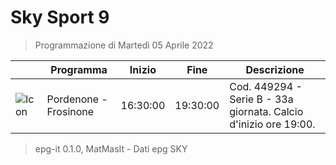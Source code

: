 # Sky Sport 9
> Programmazione di Martedì 05 Aprile 2022

||Programma|Inizio|Fine|Descrizione|
|---|---|---|---|---|
|![Icon](https://guidatv.sky.it/uuid/a77df728-3427-40b0-9919-d393764b29e9/cover?md5ChecksumParam=b796455a4a7728efd858f5cda5517a30)|Pordenone - Frosinone|16:30:00|19:30:00|Cod. 449294 - Serie B - 33a giornata. Calcio d&#039;inizio ore 19:00.



 > epg-it 0.1.0, MatMasIt - Dati epg SKY